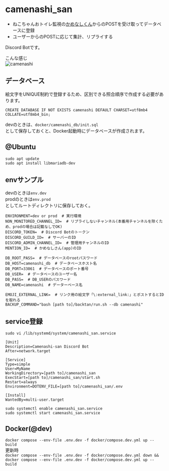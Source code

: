 # camenashi_san
- ねこちゃんおトイレ監視の[かめなしくん](https://github.com/showgayaki/camenashi_kun)からのPOSTを受け取ってデータベースに登録
- ユーザーからのPOSTに応じて集計、リプライする

Discord Botです。  

こんな感じ  
![camenashi](https://github.com/user-attachments/assets/14c953bc-9c15-49ff-838c-045da8f5e427)

## データベース
絵文字をUNIQUE制約で登録するため、区別できる照合順序で作成する必要があります。  
```
CREATE DATABASE IF NOT EXISTS camenashi DEFAULT CHARSET=utf8mb4 COLLATE=utf8mb4_bin;
```
devのときは、`docker/camenashi_db/init.sql`  
として保存しておくと、Docker起動時にデータベースが作成されます。

## @Ubuntu
```
sudo apt update
sudo apt install libmariadb-dev
```

## envサンプル
devのときは`env.dev`  
prodのときは`env.prod`  
としてルートディレクトリに保存しておく。  
```
ENVIRONMENT=dev or prod  # 実行環境
NON_MONITORED_CHANNEL_ID=  # リプライしないチャンネル(本番用チャンネルを除くため、prodの場合は記載なしでOK)
DISCORD_TOKEN=  # Discord Botのトークン
DISCORD_GUILD_ID=  # サーバーのID
DISCORD_ADMIN_CHANNEL_ID=  # 管理用チャンネルのID
MENTION_ID=  # かめなしさん(app)のID

DB_ROOT_PASS=  # データベースのrootパスワード
DB_HOST=camenashi_db  # データベースホスト名
DB_PORT=33061  # データベースのポート番号
DB_USER=  # データベースのユーザー名
DB_PASS=  # DB_USERのパスワード
DB_NAME=camenashi  # データーベース名

EMOJI_EXTERNAL_LINK=  # リンク用の絵文字「\:external_link:」とポストするとIDを取れる
BACKUP_COMMAND="bash [path to]/backtan/run.sh --db camenashi"
```

## service登録
`sudo vi /lib/systemd/system/camenashi_san.service`  
```
[Unit]
Description=Camenashi-san Discord Bot
After=network.target

[Service]
Type=simple
User=MyName
WorkingDirectory=[path to]/camenashi_san
ExecStart=[path to]/camenashi_san/start.sh
Restart=always
Environment=DOTENV_FILE=[path to]/camenashi_san/.env

[Install]
WantedBy=multi-user.target
```
`sudo systemctl enable camenashi_san.service`  
`sudo systemctl start camenashi_san.service`  

## Docker(@dev)
`docker compose --env-file .env.dev -f docker/compose.dev.yml up --build`  
更新時  
`docker compose --env-file .env.dev -f docker/compose.dev.yml down && docker compose --env-file .env.dev -f docker/compose.dev.yml up --build`
